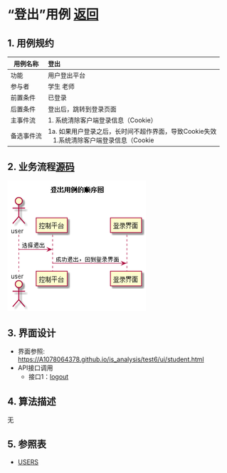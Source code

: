 # “登出”用例 [返回](../README.md)

## 1. 用例规约

|用例名称|登出|
|-------|:-------------|
|功能|用户登出平台|
|参与者|学生 老师|
|前置条件|已登录 |
|后置条件|登出后，跳转到登录页面|
|主事件流| 1. 系统清除客户端登录信息（Cookie）|
|备选事件流|1a. 如果用户登录之后，长时间不超作界面，导致Cookie失效 <br/>&nbsp;&nbsp; 1.系统清除客户端登录信息（Cookie|

## 2. 业务流程[源码](../src/logout.puml)
![logout](../logout.png)

## 3. 界面设计
- 界面参照: https://A1078064378.github.io/is_analysis/test6/ui/student.html
- API接口调用
    - 接口1：[logout](../interface/logout.md)

## 4. 算法描述
无
    
## 5. 参照表

- [USERS](../数据库设计.md/#USERS)

